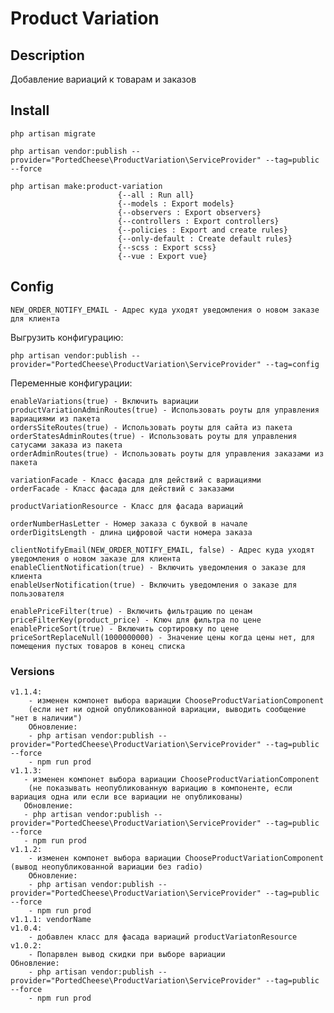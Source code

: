 # Product Variation

## Description

Добавление вариаций к товарам и заказов

## Install
    php artisan migrate
    
    php artisan vendor:publish --provider="PortedCheese\ProductVariation\ServiceProvider" --tag=public --force
    
    php artisan make:product-variation
                            {--all : Run all}
                            {--models : Export models}
                            {--observers : Export observers}
                            {--controllers : Export controllers}
                            {--policies : Export and create rules}
                            {--only-default : Create default rules}
                            {--scss : Export scss}
                            {--vue : Export vue}
                            
## Config
    
    NEW_ORDER_NOTIFY_EMAIL - Адрес куда уходят уведомления о новом заказе для клиента

Выгрузить конфигурацию:

    php artisan vendor:publish --provider="PortedCheese\ProductVariation\ServiceProvider" --tag=config
    
Переменные конфигурации:

    enableVariations(true) - Включить вариации
    productVariationAdminRoutes(true) - Использовать роуты для управления вариациями из пакета
    ordersSiteRoutes(true) - Использовать роуты для сайта из пакета
    orderStatesAdminRoutes(true) - Использовать роуты для управления сатусами заказа из пакета
    orderAdminRoutes(true) - Использовать роуты для управления заказами из пакета
    
    variationFacade - Класс фасада для действий с вариациями
    orderFacade - Класс фасада для действий с заказами
    
    productVariationResource - Класс для фасада вариаций
    
    orderNumberHasLetter - Номер заказа с буквой в начале
    orderDigitsLength - длина цифровой части номера заказа
    
    clientNotifyEmail(NEW_ORDER_NOTIFY_EMAIL, false) - Адрес куда уходят уведомления о новом заказе для клиента
    enableClientNotification(true) - Включить уведомления о заказе для клиента
    enableUserNotification(true) - Включить уведомления о заказе для пользователя
    
    enablePriceFilter(true) - Включить фильтрацию по ценам
    priceFilterKey(product_price) - Ключ для фильтра по цене
    enablePriceSort(true) - Включить сортировку по цене
    priceSortReplaceNull(1000000000) - Значение цены когда цены нет, для помещения пустых товаров в конец списка
    
    
### Versions
    v1.1.4:
        - изменен компонет выбора вариации ChooseProductVariationComponent
        (если нет ни одной опубликованной вариации, выводить сообщение "нет в наличии")
        Обновление:
        - php artisan vendor:publish --provider="PortedCheese\ProductVariation\ServiceProvider" --tag=public --force
        - npm run prod
    v1.1.3:
       - изменен компонет выбора вариации ChooseProductVariationComponent 
        (не показывать неопубликованную вариацию в компоненте, если вариация одна или если все вариации не опубликованы)
       Обновление:
       - php artisan vendor:publish --provider="PortedCheese\ProductVariation\ServiceProvider" --tag=public --force
       - npm run prod
    v1.1.2: 
        - изменен компонет выбора вариации ChooseProductVariationComponent (вывод неопубликованной вариации без radio)
        Обновление:
        - php artisan vendor:publish --provider="PortedCheese\ProductVariation\ServiceProvider" --tag=public --force
        - npm run prod
    v1.1.1: vendorName
    v1.0.4:
        - добавлен класс для фасада вариаций productVariatonResource
    v1.0.2:
        - Попарвлен вывод скидки при выборе вариации
    Обновление:
        - php artisan vendor:publish --provider="PortedCheese\ProductVariation\ServiceProvider" --tag=public --force
        - npm run prod